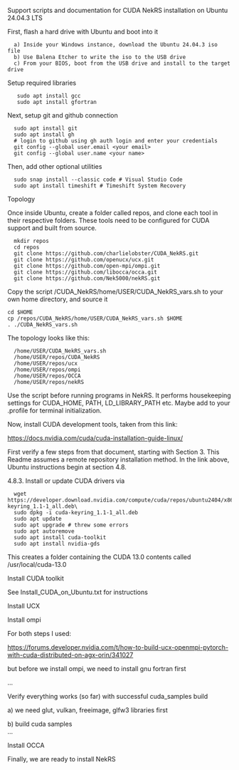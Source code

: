 Support scripts and documentation for CUDA NekRS installation on Ubuntu 24.04.3 LTS

First, flash a hard drive with Ubuntu and boot into it

      a) Inside your Windows instance, download the Ubuntu 24.04.3 iso file
      b) Use Balena Etcher to write the iso to the USB drive
      c) From your BIOS, boot from the USB drive and install to the target drive

Setup required libraries
       
       sudo apt install gcc
       sudo apt install gfortran

Next, setup git and github connection

      sudo apt install git         
      sudo apt install gh         
      # login to github using gh auth login and enter your credentials
      git config --global user.email <your email>
      git config --global user.name <your name>

Then, add other optional utilities
   
      sudo snap install --classic code # Visual Studio Code
      sudo apt install timeshift # Timeshift System Recovery

Topology

Once inside Ubuntu, create a folder called repos, and clone each tool in their respective folders. These tools need to be configured for CUDA support and built from source.


      mkdir repos
      cd repos
      git clone https://github.com/charlielobster/CUDA_NekRS.git
      git clone https://github.com/openucx/ucx.git
      git clone https://github.com/open-mpi/ompi.git
      git clone https://github.com/libocca/occa.git
      git clone https://github.com/Nek5000/nekRS.git
      
Copy the script /CUDA_NekRS/home/USER/CUDA_NekRS_vars.sh to your own home directory, and source it

    cd $HOME
    cp /repos/CUDA_NekRS/home/USER/CUDA_NekRS_vars.sh $HOME
    . ./CUDA_NekRS_vars.sh       

The topology looks like this:

      /home/USER/CUDA_NekRS_vars.sh
      /home/USER/repos/CUDA_NekRS
      /home/USER/repos/ucx
      /home/USER/repos/ompi
      /home/USER/repos/OCCA
      /home/USER/repos/nekRS
      
Use the script before running programs in NekRS. It performs housekeeping settings for CUDA_HOME, PATH, LD_LIBRARY_PATH etc. Maybe add to your .profile for terminal initialization. 

Now, install CUDA development tools, taken from this link:

https://docs.nvidia.com/cuda/cuda-installation-guide-linux/

First verify a few steps from that document, starting with Section 3. This Readme assumes a remote repository installation method. In the link above, Ubuntu instructions begin at section 4.8.
      
4.8.3. Install or update CUDA drivers via 

      wget https://developer.download.nvidia.com/compute/cuda/repos/ubuntu2404/x86_64/cuda-keyring_1.1-1_all.deb\
      sudo dpkg -i cuda-keyring_1.1-1_all.deb
      sudo apt update
      sudo apt upgrade # threw some errors
      sudo apt autoremove
      sudo apt install cuda-toolkit
      sudo apt install nvidia-gds

This creates a folder containing the CUDA 13.0 contents called /usr/local/cuda-13.0

Install CUDA toolkit
      
See Install_CUDA_on_Ubuntu.txt for instructions

Install UCX

Install ompi

For both steps I used:

https://forums.developer.nvidia.com/t/how-to-build-ucx-openmpi-pytorch-with-cuda-distributed-on-agx-orin/341027


but before we install ompi, we need to install gnu fortran first

...

Verify everything works (so far) with successful cuda_samples build

  a) we need glut, vulkan, freeimage, glfw3 libraries first

  b) build cuda samples        
  ...

Install OCCA


Finally, we are ready to install NekRS

